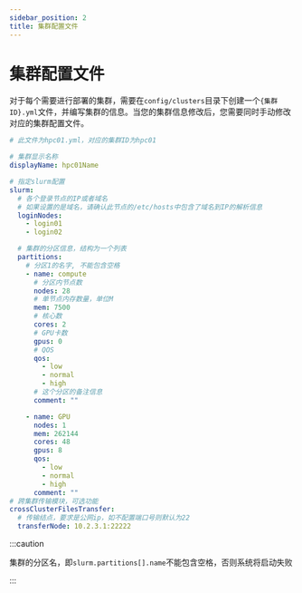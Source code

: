 ```yaml
---
sidebar_position: 2
title: 集群配置文件
---
```


# 集群配置文件

对于每个需要进行部署的集群，需要在`config/clusters`目录下创建一个`{集群ID}.yml`文件，并编写集群的信息。当您的集群信息修改后，您需要同时手动修改对应的集群配置文件。

```yaml title="config/clusters/hpc01.yml"
# 此文件为hpc01.yml，对应的集群ID为hpc01

# 集群显示名称
displayName: hpc01Name

# 指定slurm配置
slurm:
  # 各个登录节点的IP或者域名
  # 如果设置的是域名，请确认此节点的/etc/hosts中包含了域名到IP的解析信息
  loginNodes:
    - login01
    - login02

  # 集群的分区信息，结构为一个列表
  partitions:
    # 分区1的名字, 不能包含空格
    - name: compute
      # 分区内节点数
      nodes: 28
      # 单节点内存数量，单位M
      mem: 7500
      # 核心数
      cores: 2
      # GPU卡数
      gpus: 0
      # QOS
      qos:
        - low
        - normal
        - high
      # 这个分区的备注信息
      comment: ""

    - name: GPU
      nodes: 1
      mem: 262144
      cores: 48
      gpus: 8
      qos:
        - low
        - normal
        - high
      comment: ""
# 跨集群传输模块，可选功能
crossClusterFilesTransfer:
  # 传输结点，要求是公网ip，如不配置端口号则默认为22
  transferNode: 10.2.3.1:22222
```

:::caution

集群的分区名，即`slurm.partitions[].name`不能包含空格，否则系统将启动失败

:::